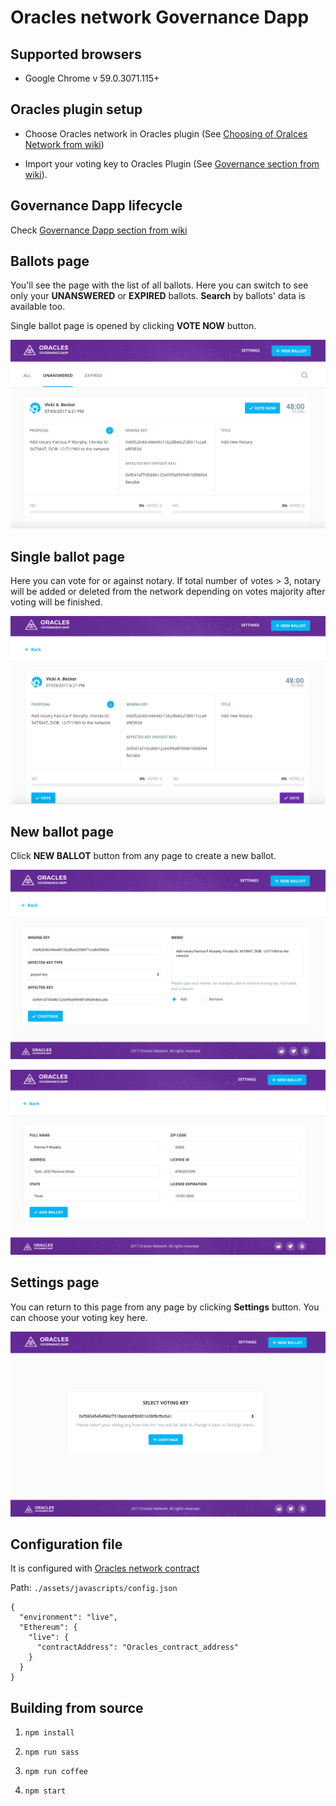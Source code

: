 # Oracles network Governance Dapp

## Supported browsers

* Google Chrome v 59.0.3071.115+

## Oracles plugin setup

* Choose Oracles network in Oracles plugin (See [Choosing of Oralces Network from wiki](https://github.com/oraclesorg/oracles-wiki#choosing-of-oralces-network))

* Import your voting key to Oracles Plugin (See [Governance section from wiki](https://github.com/oraclesorg/oracles-wiki#governance)).

## Governance Dapp lifecycle

Check [Governance Dapp section from wiki](https://github.com/oraclesorg/oracles-wiki#governance)

## Ballots page
You'll see the page with the list of all ballots. Here you can switch to see only your **UNANSWERED** or **EXPIRED** ballots. 
**Search** by ballots' data is available too.

Single ballot page is opened by clicking **VOTE NOW** button.

![](./docs/ballots.png)

## Single ballot page
Here you can vote for or against notary. If total number of votes > 3, notary will be added or deleted from the network depending on votes majority after voting will be finished.

![](./docs/ballot.png)

## New ballot page
Click **NEW BALLOT** button from any page to create a new ballot. 

![](./docs/new_ballot_1.png)

![](./docs/new_ballot_2.png)

## Settings page
You can return to this page from any page by clicking **Settings** button. You can choose your voting key here.

![](./docs/settings.png)

## Configuration file
It is configured with [Oracles network contract](https://github.com/oraclesorg/oracles-contract)

Path: `./assets/javascripts/config.json`

```
{
  "environment": "live",
  "Ethereum": {
    "live": {
      "contractAddress": "Oracles_contract_address"
    }
  }
}
```

## Building from source

1) `npm install`

2) `npm run sass`

3) `npm run coffee`

4) `npm start`

